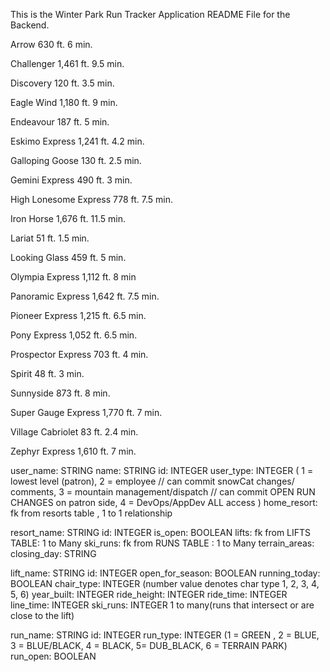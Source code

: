 This is the Winter Park Run Tracker Application README File for the Backend. 

<!-- Lift STATS -->
Arrow	630 ft.	6 min.

Challenger	1,461 ft.	9.5 min.

Discovery	120 ft.	3.5 min.

Eagle Wind	1,180 ft.	9 min.

Endeavour	187 ft.	5 min.

Eskimo Express	1,241 ft.	4.2 min.

Galloping Goose	130 ft.	2.5 min.

Gemini Express	490 ft.	3 min.

High Lonesome Express	778 ft.	7.5 min.

Iron Horse	1,676 ft.	11.5 min.

Lariat	51 ft.	1.5 min.

Looking Glass	459 ft.	5 min.

Olympia Express	1,112 ft.	8 min

Panoramic Express	1,642 ft.	7.5 min.

Pioneer Express	1,215 ft.	6.5 min.

Pony Express	1,052 ft.	6.5 min.

Prospector Express	703 ft.	4 min.

Spirit	48 ft.	3 min.

Sunnyside	873 ft.	8 min.

Super Gauge Express	1,770 ft.	7 min.

Village Cabriolet	83 ft.	2.4 min.

Zephyr Express	1,610 ft.	7 min.







<!-- USERS TABLE  -->

user_name: STRING
name: STRING
id: INTEGER
user_type: INTEGER ( 1 = lowest level (patron), 2 = employee // can commit snowCat changes/ comments, 3 = mountain management/dispatch // can commit OPEN RUN CHANGES on patron side, 4 = DevOps/AppDev ALL access )
home_resort: fk from resorts table , 1 to 1 relationship

<!-- RESORT TABLE -->

resort_name: STRING
id: INTEGER
is_open: BOOLEAN
lifts: fk from LIFTS TABLE: 1 to Many 
ski_runs: fk from RUNS TABLE : 1 to Many
terrain_areas:
closing_day: STRING

<!-- LIFTS TABLE -->
lift_name: STRING
id: INTEGER
open_for_season: BOOLEAN
running_today: BOOLEAN
chair_type: INTEGER (number value denotes char type 1, 2, 3, 4, 5, 6) 
year_built: INTEGER
ride_height: INTEGER
ride_time: INTEGER
line_time: INTEGER
ski_runs: INTEGER 1 to many(runs that intersect or are close to the lift)

<!-- RUNS TABLE  -->

run_name: STRING
id: INTEGER
run_type: INTEGER (1 = GREEN , 2 = BLUE, 3 = BLUE/BLACK, 4 = BLACK, 5= DUB_BLACK, 6 = TERRAIN PARK)
run_open: BOOLEAN

